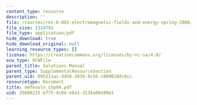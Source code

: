 ```yaml
---
content_type: resource
description: ''
file: /courses/res-6-001-electromagnetic-fields-and-energy-spring-2008/35688215b7754c04e6a13134a66e90e1_emfesoln_chp04.pdf
file_size: 1314791
file_type: application/pdf
hide_download: true
hide_download_original: null
learning_resource_types: []
license: https://creativecommons.org/licenses/by-nc-sa/4.0/
ocw_type: OCWFile
parent_title: Solutions Manual
parent_type: SupplementalResourceSection
parent_uid: 095211ac-3458-3030-9c56-c809018dc6cc
resourcetype: Document
title: emfesoln_chp04.pdf
uid: 35688215-b775-4c04-e6a1-3134a66e90e1
---
```

